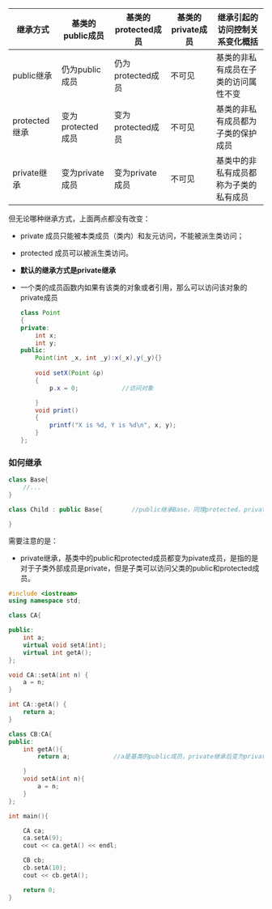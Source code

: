 | 继承方式        | 基类的public成员   | 基类的protected成员 | 基类的private成员 | 继承引起的访问控制关系变化概括     |
| ----------- | ------------- | -------------- | ------------ | ------------------- |
| public继承    | 仍为public成员    | 仍为protected成员  | 不可见          | 基类的非私有成员在子类的访问属性不变  |
| protected继承 | 变为protected成员 | 变为protected成员  | 不可见          | 基类的非私有成员都为子类的保护成员   |
| private继承   | 变为private成员   | 变为private成员    | 不可见          | 基类中的非私有成员都称为子类的私有成员 |

但无论哪种继承方式，上面两点都没有改变：

- private 成员只能被本类成员（类内）和友元访问，不能被派生类访问；

- protected 成员可以被派生类访问。

- **默认的继承方式是private继承**

- 一个类的成员函数内如果有该类的对象或者引用，那么可以访问该对象的private成员

  ```java
  class Point
  {
  private:
      int x;
      int y;
  public:
      Point(int _x, int _y):x(_x),y(_y){}
      
      void setX(Point &p)        
      {
          p.x = 0;            //访问对象

      }
      void print()
      {
          printf("X is %d, Y is %d\n", x, y);
      }
  };
  ```

  







### 如何继承

```cpp
class Base{
    //...
}

class Child : public Base{        //public继承Base，同理protected，private继承

}
```

需要注意的是：

- private继承，基类中的public和protected成员都变为pivate成员，是指的是对于子类外部成员是private，但是子类可以访问父类的public和protected成员。

```cpp
#include <iostream>
using namespace std;

class CA{

public:
    int a;
    virtual void setA(int);
    virtual int getA();
};

void CA::setA(int n) {
    a = n;
}

int CA::getA() {
    return a;
}

class CB:CA{
public:
    int getA(){
        return a;            //a是基类的public成员，private继承后变为private成员

    }
    void setA(int n){
        a = n;
    }
};

int main(){

    CA ca;
    ca.setA(9);
    cout << ca.getA() << endl;

    CB cb;
    cb.setA(10);
    cout << cb.getA();

    return 0;
}
```
